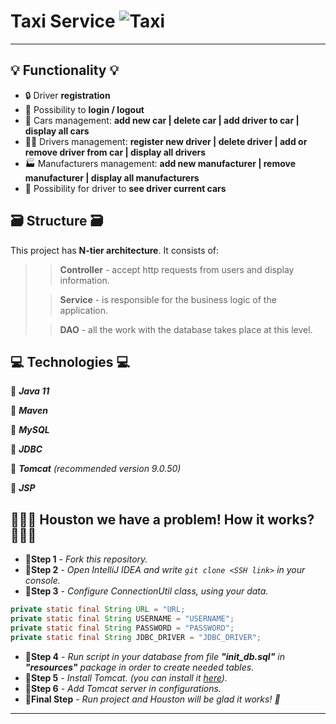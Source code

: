 # Taxi Service ![Taxi](https://i.pinimg.com/originals/57/07/26/570726f9398849aa200fbcba9466f9f2.gif)
___
## :bulb: Functionality :bulb:
- :lock: Driver **registration**
- :key: Possibility to **login / logout**
- :oncoming_taxi: Cars management: **add new car | delete car | add driver to car | display all cars**
- :bearded_person::oncoming_taxi: Drivers management: **register new driver | delete driver | add or remove driver from car | display all drivers**
- :factory: Manufacturers management: **add new manufacturer | remove manufacturer | display all manufacturers**
- :eyes: Possibility for driver to **see driver current cars**
## :card_file_box: Structure :card_file_box:
 This project has **N-tier architecture**. It consists of:
   >>**Controller** - accept http requests from users and display information.
>
>>**Service** - is responsible for the business logic of the application.
>
>>**DAO** - all the work with the database takes place at this level.
## :computer: Technologies :computer:
:wrench: _**Java 11**_

:wrench: _**Maven**_

:wrench: _**MySQL**_

:wrench: _**JDBC**_

:wrench: _**Tomcat**_ _(recommended version 9.0.50)_

:wrench: _**JSP**_
## :man_shrugging::rocket: Houston we have a problem! How it works? :rocket::woman_shrugging:
- :walking:**Step 1** - _Fork this repository._
- :walking:**Step 2** - _Open IntelliJ IDEA and write `git clone <SSH link>` in your console._
- :walking:**Step 3** - _Configure ConnectionUtil class, using your data._
```java
private static final String URL = "URL;
private static final String USERNAME = "USERNAME";
private static final String PASSWORD = "PASSWORD";
private static final String JDBC_DRIVER = "JDBC_DRIVER";
```
- :walking:**Step 4** - _Run script in your database from file _**"init_db.sql"**_ in _**"resources"**_
   package in order to create needed tables._
- :walking:**Step 5** - _Install Tomcat. (you can install it [here](https://archive.apache.org/dist/tomcat/tomcat-9/v9.0.50/bin/))._
- :walking:**Step 6** - _Add Tomcat server in configurations._
- :man_dancing:**Final Step** - _Run project and Houston will be glad it works! :man_dancing:_
___
